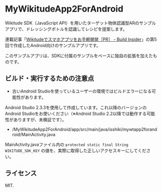 # MyWikitudeApp2ForAndroid
Wikitude SDK（JavaScript API）を用いたターゲット物体認識型ARのサンプルアプリで、ドレッシングボトルを認識してレシピを提案します。

連載記事「[Wikitudeでスマホアプリをお手軽開発［PR］ - Build Insider](http://www.buildinsider.net/pr/grapecity/wikitude)」の第5回で作成したAndroid向けのサンプルアプリです。

このサンプルアプリは、SDKに付属のサンプルをベースに独自の拡張を加えたものです。


## ビルド・実行するための注意点

- 古いAndroid Studioを使っているユーザーの環境ではビルドエラーになる可能性があります。

Android Studio 2.3.3を使用して作成しています。これ以降のバージョンのAndroid Studioをお使いください（※Android Studio 2.2以降では動作する可能性がありますが、未検証です）。

- /MyWikitudeApp2ForAndroid/app/src/main/java/isshiki/mywtapp2forandroid/MainActivity.java

MainActivity.javaファイル内の `protected static final String WIKITUDE_SDK_KEY` の値を、実際に取得した正しいアクセスキーにしてください。

## ライセンス

MIT.



